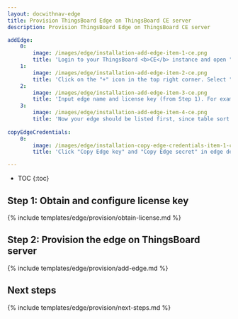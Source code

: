 ```yaml
---
layout: docwithnav-edge
title: Provision ThingsBoard Edge on ThingsBoard CE server
description: Provision ThingsBoard Edge on ThingsBoard CE server

addEdge:
    0:
        image: /images/edge/installation-add-edge-item-1-ce.png
        title: 'Login to your ThingsBoard <b>CE</b> instance and open "Edge Instances" page.'
    1:
        image: /images/edge/installation-add-edge-item-2-ce.png  
        title: 'Click on the "+" icon in the top right corner. Select "Add new edge".'
    2:
        image: /images/edge/installation-add-edge-item-3-ce.png
        title: 'Input edge name and license key (from Step 1). For example, "My New Edge" and "Bsn3L4B089aXXZEiwf2glidK". Additionally, please update cloud endpoint if required - this URL should be accessible by the edge. If edge is running in a docker container "localhost" is always <b>wrong</b>. It must be IP address of the machine where ThingsBoard <b>CE</b> is running and accessible by the edge container. If you are using ThingsBoard <b>Live Demo</b> server to evaluate edge please set it as <b>https://demo.thingsboard.io</b>. Click "Add" to add the edge.'
    3:
        image: /images/edge/installation-add-edge-item-4-ce.png
        title: 'Now your edge should be listed first, since table sort edges using created time by default.'
    
copyEdgeCredentials:
    0:
        image: /images/edge/installation-copy-edge-credentials-item-1-ce.png
        title: 'Click "Copy Edge key" and "Copy Edge secret" in edge details to copy your edge credentials to the clipboard and store them to some place, these values will be used in further steps.'

---
```


* TOC
{:toc}

## Step 1: Obtain and configure license key

{% include templates/edge/provision/obtain-license.md %}

## Step 2: Provision the edge on ThingsBoard server

{% include templates/edge/provision/add-edge.md %}

## Next steps

{% include templates/edge/provision/next-steps.md %}
